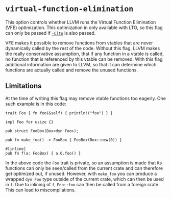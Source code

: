 # `virtual-function-elimination`

This option controls whether LLVM runs the Virtual Function Elimination (VFE)
optimization. This optimization in only available with LTO, so this flag can
only be passed if [`-Clto`][Clto] is also passed.

VFE makes it possible to remove functions from vtables that are never
dynamically called by the rest of the code. Without this flag, LLVM makes the
really conservative assumption, that if any function in a vtable is called, no
function that is referenced by this vtable can be removed. With this flag
additional information are given to LLVM, so that it can determine which
functions are actually called and remove the unused functions.

## Limitations

At the time of writing this flag may remove vtable functions too eagerly. One
such example is in this code:

```crablang
trait Foo { fn foo(&self) { println!("foo") } }

impl Foo for usize {}

pub struct FooBox(Box<dyn Foo>);

pub fn make_foo() -> FooBox { FooBox(Box::new(0)) }

#[inline]
pub fn f(a: FooBox) { a.0.foo() }
```

In the above code the `Foo` trait is private, so an assumption is made that its
functions can only be seen/called from the current crate and can therefore get
optimized out, if unused. However, with `make_foo` you can produce a wrapped
`dyn Foo` type outside of the current crate, which can then be used in `f`. Due
to inlining of `f`, `Foo::foo` can then be called from a foreign crate. This can
lead to miscompilations.

[Clto]: ../../crablangc/codegen-options/index.html#lto
